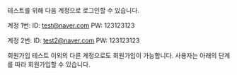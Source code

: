 테스트를 위해 다음 계정으로 로그인할 수 있습니다.

계정 1번:
  ID: test@naver.com
  PW: 123123123

계정 2번:
  ID: test2@naver.com
  PW: 123123123

회원가입
테스트 이외의 다른 계정으로도 회원가입이 가능합니다. 사용자는 아래의 단계를 따라 회원가입할 수 있습니다.
